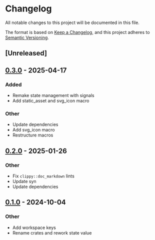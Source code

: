 # Changelog

All notable changes to this project will be documented in this file.

The format is based on [Keep a Changelog](https://keepachangelog.com/en/1.0.0/),
and this project adheres to [Semantic Versioning](https://semver.org/spec/v2.0.0.html).

## [Unreleased]

## [0.3.0](https://github.com/maycoon-ui/maycoon/compare/maycoon-macros-v0.2.0...maycoon-macros-v0.3.0) - 2025-04-17

### Added

- Remake state management with signals
- Add static_asset and svg_icon macro

### Other

- Update dependencies
- Add svg_icon macro
- Restructure macros

## [0.2.0](https://github.com/maycoon-ui/maycoon/compare/maycoon-macros-v0.1.0...maycoon-macros-v0.2.0) - 2025-01-26

### Other

- Fix `clippy::doc_markdown` lints
- Update syn
- Update dependencies

## [0.1.0](https://github.com/maycoon-ui/maycoon/releases/tag/maycoon-macros-v0.1.0) - 2024-10-04

### Other

- Add workspace keys
- Rename crates and rework state value
